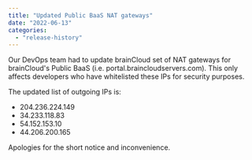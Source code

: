 ```yaml
---
title: "Updated Public BaaS NAT gateways"
date: "2022-06-13"
categories: 
  - "release-history"
---
```


Our DevOps team had to update brainCloud set of NAT gateways for brainCloud's Public BaaS (i.e. portal.braincloudservers.com). This only affects developers who have whitelisted these IPs for security purposes.

The updated list of outgoing IPs is:

- 204.236.224.149
- 34.233.118.83
- 54.152.153.10
- 44.206.200.165

Apologies for the short notice and inconvenience.
